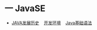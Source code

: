 # 一 JavaSE
* [JAVA发展历史](JavaSE/history.md) &nbsp;&nbsp; [开发环境](JavaSE/env.md) &nbsp;&nbsp; [Java基础语法](JavaSE/base.md)  